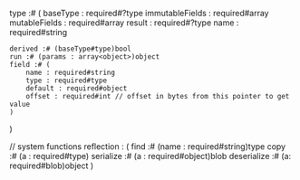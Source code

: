 type :# (
	baseType : required#?type
	immutableFields : required#array<field>
	mutableFields : required#array<field>
	result : required#?type
	name : required#string

	derived :# (baseType#type)bool
	run :# (params : array<object>)object
	field :# (
		name : required#string
		type : required#type
		default : required#object
		offset : required#int // offset in bytes from this pointer to get value
	)
)

// system functions
reflection : (
	find :# (name : required#string)type
	copy :# <type>(a : required#type)
	serialize :# (a : required#object)blob
	deserialize :# (a: required#blob)object
)


